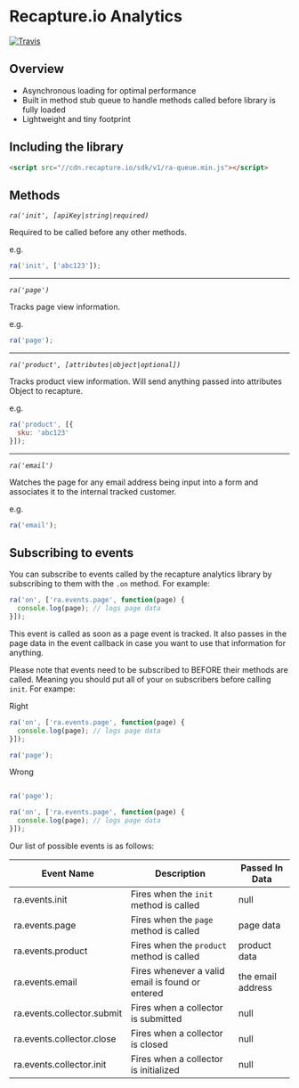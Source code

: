 # Recapture.io Analytics

[![Travis](https://img.shields.io/travis/recaptureio/analytics.svg)]()

## Overview
- Asynchronous loading for optimal performance
- Built in method stub queue to handle methods called before library is fully loaded
- Lightweight and tiny footprint

## Including the library
```html
<script src="//cdn.recapture.io/sdk/v1/ra-queue.min.js"></script>
```

## Methods

*`ra('init', [apiKey|string|required)`*

Required to be called before any other methods.

e.g.

```javascript
ra('init', ['abc123']);
```

---

*`ra('page')`*

Tracks page view information.

e.g.

```javascript
ra('page');
```

---

*`ra('product', [attributes|object|optional])`*

Tracks product view information. Will send anything passed into attributes Object to recapture.

e.g.

```javascript
ra('product', [{
  sku: 'abc123'
}]);
```

---

*`ra('email')`*

Watches the page for any email address being input into a form and associates it to the internal tracked customer.

e.g.

```javascript
ra('email');
```

## Subscribing to events

You can subscribe to events called by the recapture analytics library by subscribing to them with the `.on` method. For example:

```javascript
ra('on', ['ra.events.page', function(page) {
  console.log(page); // logs page data
}]);
```

This event is called as soon as a page event is tracked. It also passes in the page data in the event callback in case you want to use that information for anything.

Please note that events need to be subscribed to BEFORE their methods are called. Meaning you should put all of your `on` subscribers before calling `init`. For exampe:

Right
```javascript
ra('on', ['ra.events.page', function(page) {
  console.log(page); // logs page data
}]);

ra('page');
```

Wrong
```javascript

ra('page');

ra('on', ['ra.events.page', function(page) {
  console.log(page); // logs page data
}]);
```

Our list of possible events is as follows:

| Event Name | Description | Passed In Data |
| ---------- | ----------- | -------------- |
| ra.events.init | Fires when the `init` method is called | null |
| ra.events.page | Fires when the `page` method is called | page data |
| ra.events.product | Fires when the `product` method is called | product data |
| ra.events.email | Fires whenever a valid email is found or entered | the email address |
| ra.events.collector.submit| Fires when a collector is submitted | null |
| ra.events.collector.close | Fires when a collector is closed | null |
| ra.events.collector.init | Fires when a collector is initialized | null |
